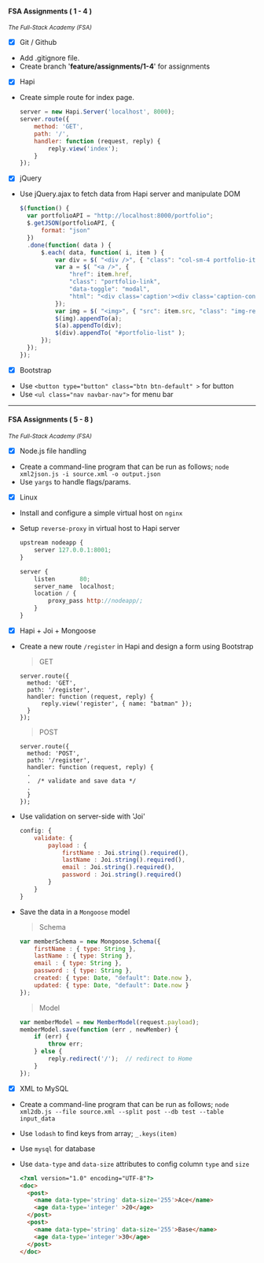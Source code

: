 #### FSA Assignments ( 1 - 4 ) 
<sup>*The Full-Stack Academy (FSA)*</sup>

- [x] Git / Github
- Add .gitignore file.
- Create branch '**feature/assignments/1-4**' for assignments
  
  
- [x] Hapi
- Create simple route for index page.
  >
  ```javascript
  server = new Hapi.Server('localhost', 8000);
  server.route({
      method: 'GET',
      path: '/',
      handler: function (request, reply) {
          reply.view('index');
      }
  });
  ```

- [x] jQuery
- Use jQuery.ajax to fetch data from Hapi server and manipulate DOM
  >
  ```javascript
  $(function() {
    var portfolioAPI = "http://localhost:8000/portfolio";
    $.getJSON(portfolioAPI, {
        format: "json"
    })
    .done(function( data ) {
        $.each( data, function( i, item ) {
            var div = $( "<div />", { "class": "col-sm-4 portfolio-item" });
            var a = $( "<a />", { 
                "href": item.href,
                "class": "portfolio-link", 
                "data-toggle": "modal",
                "html": "<div class='caption'><div class='caption-content'><i class='fa fa-search-plus fa-3x'></i></div></div>"
            });
            var img = $( "<img>", { "src": item.src, "class": "img-responsive" });
            $(img).appendTo(a);
            $(a).appendTo(div);
            $(div).appendTo( "#portfolio-list" );
        });
    });
  });
  ```

- [x] Bootstrap
- Use `<button type="button" class="btn btn-default" >` for button
- Use `<ul class="nav navbar-nav">` for menu bar


---


#### FSA Assignments ( 5 - 8 ) 
<sup>*The Full-Stack Academy (FSA)*</sup>


- [x] Node.js file handling
- Create a command-line program that can be run as follows; `node xml2json.js -i source.xml -o output.json`
- Use `yargs` to handle flags/params.


- [x] Linux
- Install and configure a simple virtual host on `nginx`
- Setup `reverse-proxy` in virtual host to Hapi server 

  >
  ```javascript
  upstream nodeapp {
      server 127.0.0.1:8001;
  }
  ```
  >
  ```javascript
  server {
      listen       80;
      server_name  localhost;
      location / {
          proxy_pass http://nodeapp/;
      }
  }
  ```


- [x] Hapi + Joi + Mongoose
- Create a new route `/register` in Hapi and design a form using Bootstrap
  
  > GET 
  ```javascipt
  server.route({
    method: 'GET',
    path: '/register',
    handler: function (request, reply) {
        reply.view('register', { name: "batman" });
    }
  });
  ```
  
  > POST
  ```javascipt
  server.route({
    method: 'POST',
    path: '/register',
    handler: function (request, reply) {
    .
    .  /* validate and save data */
    .
    }
  });
  ```
  
- Use validation on server-side with 'Joi'
  >
  ```javascript
  config: {
      validate: {
          payload : {
              firstName : Joi.string().required(),
              lastName : Joi.string().required(),
              email : Joi.string().required(),
              password : Joi.string().required()
          }
      }
  }
  ```
  
- Save the data in a `Mongoose` model
  > Schema
  ```javascript
  var memberSchema = new Mongoose.Schema({
      firstName : { type: String },
      lastName : { type: String },
      email : { type: String },
      password : { type: String },
      created: { type: Date, "default": Date.now },
      updated: { type: Date, "default": Date.now }
  });
  ```
  > Model
  ```javascript
  var memberModel = new MemberModel(request.payload);
  memberModel.save(function (err , newMember) {
      if (err) {
          throw err;
      } else {
          reply.redirect('/');  // redirect to Home
      }
  });
  ```

- [x] XML to MySQL
- Create a command-line program that can be run as follows; `node xml2db.js --file source.xml --split post --db test --table input_data`
- Use `lodash` to find keys from array; `_.keys(item)`
- Use `mysql` for database
- Use `data-type` and `data-size` attributes to config column `type` and `size`

  >
  ```HTML
  <?xml version="1.0" encoding="UTF-8"?>
  <doc>
    <post>
      <name data-type='string' data-size='255'>Ace</name>
      <age data-type='integer' >20</age>
    </post>
    <post>
      <name data-type='string' data-size='255'>Base</name>
      <age data-type='integer'>30</age>
    </post>
  </doc>
  ```
  
 

